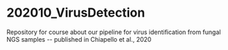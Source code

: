 # 202010_VirusDetection
Repository for course about our pipeline for virus identification from fungal NGS samples -- published in Chiapello et al., 2020
